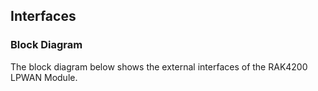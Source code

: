 ## Interfaces

### Block Diagram

The block diagram below shows the external interfaces of the RAK4200 LPWAN Module.

<rk-img
  src="/assets/images/datasheet/rak4200/block-diagram.png"
  width="100%"
  figure-number="3"
  caption="RAK4200 Block Diagram"
/>
